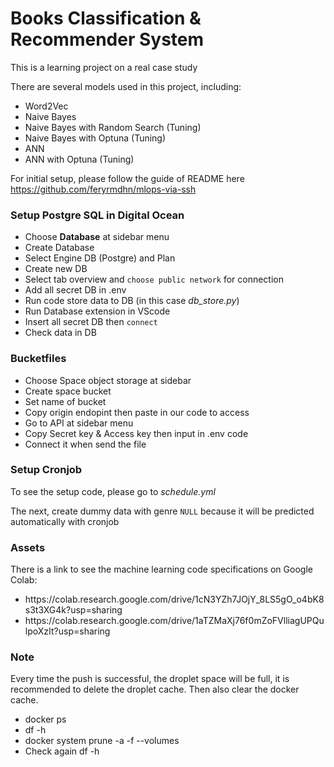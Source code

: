 # Books Classification & Recommender System

This is a learning project on a real case study<br/>

There are several models used in this project, including:
<ul>
    <li>Word2Vec</li>
    <li>Naive Bayes</li>
    <li>Naive Bayes with Random Search (Tuning)</li>
    <li>Naive Bayes with Optuna (Tuning)</li>
    <li>ANN</li>
    <li>ANN with Optuna (Tuning)</li>
</ul>

For initial setup, please follow the guide of README here https://github.com/feryrmdhn/mlops-via-ssh<br/>

### Setup Postgre SQL in Digital Ocean
<ul>
    <li>Choose <b>Database</b> at sidebar menu</li>
    <li>Create Database</li>
    <li>Select Engine DB (Postgre) and Plan</li>
    <li>Create new DB</li>
    <li>Select tab overview and <code>choose public network</code> for connection</li>
    <li>Add all secret DB in .env</li>
    <li>Run code store data to DB (in this case <i>db_store.py</i>)</li>
    <li>Run Database extension in VScode</li>
    <li>Insert all secret DB then <code>connect</code></li>
    <li>Check data in DB</li>
</ul>

### Bucketfiles
<ul>
    <li>Choose Space object storage at sidebar</li>
    <li>Create space bucket</li>
    <li>Set name of bucket</li>
    <li>Copy origin endopint then paste in our code to access</li>
    <li>Go to API at sidebar menu</li>
    <li>Copy Secret key & Access key then input in .env code</li>
    <li>Connect it when send the file</li>
</ul>

### Setup Cronjob
To see the setup code, please go to <i>schedule.yml</i>

The next, create dummy data with genre <code>NULL</code> because it will be predicted automatically with cronjob

### Assets
There is a link to see the machine learning code specifications on Google Colab:
<ul>
    <li>https://colab.research.google.com/drive/1cN3YZh7JOjY_8LS5gO_o4bK8s3t3XG4k?usp=sharing</li>
    <li>https://colab.research.google.com/drive/1aTZMaXj76f0mZoFVlliagUPQulpoXzIt?usp=sharing</li>
</ul>

### Note
Every time the push is successful, the droplet space will be full, it is recommended to delete the droplet cache.
Then also clear the docker cache.
<ul>
    <li>docker ps</li>
    <li>df -h</li>
    <li>docker system prune -a -f --volumes</li>
    <li>Check again df -h</li>
</ul>
